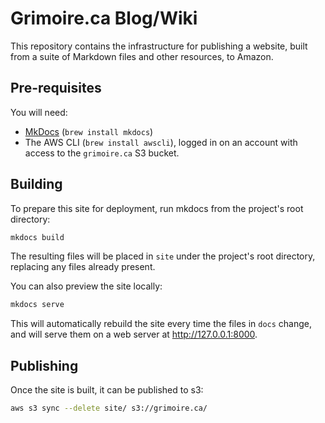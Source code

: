 # Grimoire.ca Blog/Wiki

This repository contains the infrastructure for publishing a website, built from a suite of Markdown files and other resources, to Amazon.

## Pre-requisites

You will need:

* [MkDocs](https://mkdocs.org) (`brew install mkdocs`)
* The AWS CLI (`brew install awscli`), logged in on an account with access to the `grimoire.ca` S3 bucket.

## Building

To prepare this site for deployment, run mkdocs from the project's root directory:

```bash
mkdocs build
```

The resulting files will be placed in `site` under the project's root directory, replacing any files already present.

You can also preview the site locally:

```bash
mkdocs serve
```

This will automatically rebuild the site every time the files in `docs` change, and will serve them on a web server at <http://127.0.0.1:8000>.

## Publishing

Once the site is built, it can be published to s3:

```bash
aws s3 sync --delete site/ s3://grimoire.ca/
```
